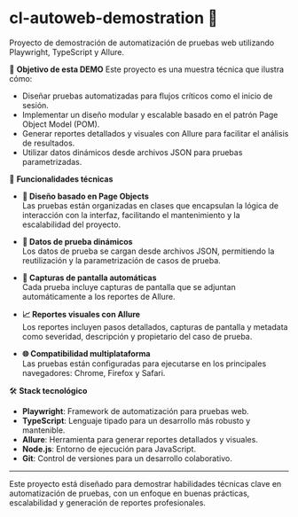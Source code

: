 # cl-autoweb-demostration 🚀
Proyecto de demostración de automatización de pruebas web utilizando Playwright, TypeScript y Allure.

📌 **Objetivo de esta DEMO**
Este proyecto es una muestra técnica que ilustra cómo:
- Diseñar pruebas automatizadas para flujos críticos como el inicio de sesión.
- Implementar un diseño modular y escalable basado en el patrón Page Object Model (POM).
- Generar reportes detallados y visuales con Allure para facilitar el análisis de resultados.
- Utilizar datos dinámicos desde archivos JSON para pruebas parametrizadas.

🔧 **Funcionalidades técnicas**
- **🎯 Diseño basado en Page Objects**  
  Las pruebas están organizadas en clases que encapsulan la lógica de interacción con la interfaz, facilitando el mantenimiento y la escalabilidad del proyecto.

- **📂 Datos de prueba dinámicos**  
  Los datos de prueba se cargan desde archivos JSON, permitiendo la reutilización y la parametrización de casos de prueba.

- **📸 Capturas de pantalla automáticas**  
  Cada prueba incluye capturas de pantalla que se adjuntan automáticamente a los reportes de Allure.

- **📈 Reportes visuales con Allure**  
  Los reportes incluyen pasos detallados, capturas de pantalla y metadata como severidad, descripción y propietario del caso de prueba.

- **🌐 Compatibilidad multiplataforma**  
  Las pruebas están configuradas para ejecutarse en los principales navegadores: Chrome, Firefox y Safari.

🛠️ **Stack tecnológico**
- **Playwright**: Framework de automatización para pruebas web.
- **TypeScript**: Lenguaje tipado para un desarrollo más robusto y mantenible.
- **Allure**: Herramienta para generar reportes detallados y visuales.
- **Node.js**: Entorno de ejecución para JavaScript.
- **Git**: Control de versiones para un desarrollo colaborativo.

---

Este proyecto está diseñado para demostrar habilidades técnicas clave en automatización de pruebas, con un enfoque en buenas prácticas, escalabilidad y generación de reportes profesionales.
